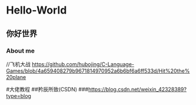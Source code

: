 # Hello-World
## 你好世界
### About me

//飞机大战
https://github.com/hubojing/C-Language-Games/blob/4a659408279b9671814970952a6b6bf6a6ff533d/Hit%20the%20plane


#大佬教程
##矜辰所致(CSDN)
###https://blog.csdn.net/weixin_42328389?type=blog

